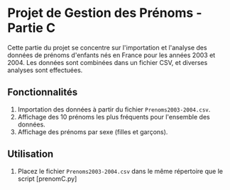 # Projet de Gestion des Prénoms - Partie C

Cette partie du projet se concentre sur l'importation et l'analyse des données de prénoms d'enfants nés en France pour les années 2003 et 2004. Les données sont combinées dans un fichier CSV, et diverses analyses sont effectuées.

## Fonctionnalités

1. Importation des données à partir du fichier `Prenoms2003-2004.csv`.
2. Affichage des 10 prénoms les plus fréquents pour l'ensemble des données.
3. Affichage des prénoms par sexe (filles et garçons).

## Utilisation

1. Placez le fichier `Prenoms2003-2004.csv` dans le même répertoire que le script [prenomC.py]
